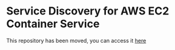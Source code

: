 # Service Discovery for AWS EC2 Container Service
This repository has been moved, you can access it [here](https://github.com/awslabs/service-discovery-ecs-dns)
